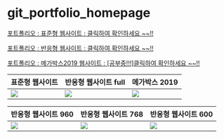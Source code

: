 # git_portfolio_homepage
[포트폴리오 : 표준형 웹사이트 : 클릭하여 확인하세요 ~~!!](https://lim-jae-hun.github.io/git_portfolio_homepage/webstandard/WebContent/html/index.html)

[포트폴리오 : 반응형 웹사이트 : 클릭하여 확인하세요 ~~!!](https://lim-jae-hun.github.io/git_portfolio_homepage/responsive/WebContent/html/index.html)

[포트폴리오 : 메가박스2019 웹사이트 : [공부중!!!]클릭하여 확인하세요 ~~!!](https://lim-jae-hun.github.io/git_portfolio_homepage/megabox2019/WebContent/html/index.html)

|**표준형 웹사이트**|**반응형 웹사이트 full**|**메가박스 2019**|
|---|---|---|
|<img src="https://user-images.githubusercontent.com/61720243/108012265-4907b780-704c-11eb-9437-62f581a08bf8.png">|<img src="https://user-images.githubusercontent.com/61720243/108012581-11e5d600-704d-11eb-9aab-072dcce5d8af.png">|<img src="https://user-images.githubusercontent.com/61720243/108013075-4d34d480-704e-11eb-8c1b-e78eb2e702f0.png">|

|**반응형 웹사이트 960**|**반응형 웹사이트 768**|**반응형 웹사이트 600**|
|---|---|---|
|<img src="https://user-images.githubusercontent.com/61720243/108012892-d0a1f600-704d-11eb-9f02-9b371843ed9a.png">|<img src="https://user-images.githubusercontent.com/61720243/108012998-16f75500-704e-11eb-92b3-bfce384c7ffe.png">|<img src="https://user-images.githubusercontent.com/61720243/108013021-24144400-704e-11eb-938b-40f2bb89ff33.png">|
